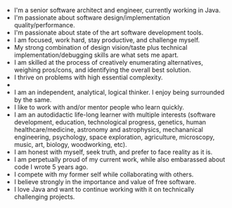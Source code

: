 <ul>
   <li>I'm a senior software architect and engineer, currently working in Java.</li>
   <li>I'm passionate about software design/implementation quality/performance.</li>
   <li>I'm passionate about state of the art software development tools.</li>
   <li>I am focused, work hard, stay productive, and challenge myself.</li>
   <li>My strong combination of design vision/taste plus technical implementation/debugging skills are what sets me apart.</li>
   <li>I am skilled at the process of creatively enumerating alternatives, weighing pros/cons, and identifying the overall best solution.</li>
   <li>I thrive on problems with high essential complexity.<li>
   <li>I am an independent, analytical, logical thinker. I enjoy being surrounded by the same.</li>
   <li>I like to work with and/or mentor people who learn quickly.</li>
   <li>I am an autodidactic life-long learner with multiple interests
   (software development, education, technological progress, genetics, human healthcare/medicine,
    astronomy and astrophysics, mechananical engineering, psychology, space exploration, agriculture,
    microscopy, music, art, biology, woodworking, etc).</li>
   <li>I am honest with myself, seek truth, and prefer to face reality as it is.</li>
   <li>I am perpetually proud of my current work, while also embarassed about code I wrote 5 years ago.</li>
   <li>I compete with my former self while collaborating with others.</li>
   <li>I believe strongly in the importance and value of free software.</li>
   <li>I love Java and want to continue working with it on technically challenging projects.</li>
</ul>
